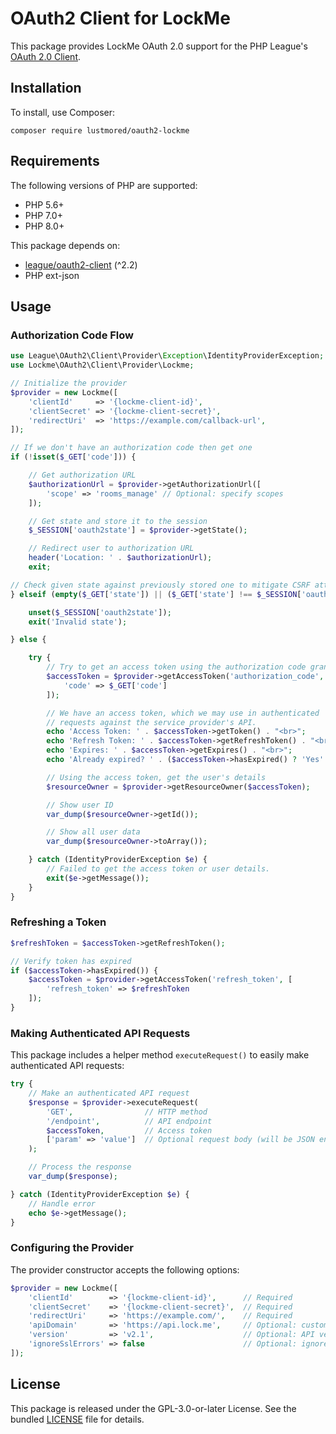 # OAuth2 Client for LockMe

This package provides LockMe OAuth 2.0 support for the PHP League's [OAuth 2.0 Client](https://github.com/thephpleague/oauth2-client).

## Installation

To install, use Composer:

```
composer require lustmored/oauth2-lockme
```

## Requirements

The following versions of PHP are supported:

* PHP 5.6+
* PHP 7.0+
* PHP 8.0+

This package depends on:
- [league/oauth2-client](https://github.com/thephpleague/oauth2-client) (^2.2)
- PHP ext-json

## Usage

### Authorization Code Flow

```php
use League\OAuth2\Client\Provider\Exception\IdentityProviderException;
use Lockme\OAuth2\Client\Provider\Lockme;

// Initialize the provider
$provider = new Lockme([
    'clientId'     => '{lockme-client-id}',
    'clientSecret' => '{lockme-client-secret}',
    'redirectUri'  => 'https://example.com/callback-url',
]);

// If we don't have an authorization code then get one
if (!isset($_GET['code'])) {

    // Get authorization URL
    $authorizationUrl = $provider->getAuthorizationUrl([
        'scope' => 'rooms_manage' // Optional: specify scopes
    ]);

    // Get state and store it to the session
    $_SESSION['oauth2state'] = $provider->getState();

    // Redirect user to authorization URL
    header('Location: ' . $authorizationUrl);
    exit;

// Check given state against previously stored one to mitigate CSRF attack
} elseif (empty($_GET['state']) || ($_GET['state'] !== $_SESSION['oauth2state'])) {

    unset($_SESSION['oauth2state']);
    exit('Invalid state');

} else {

    try {
        // Try to get an access token using the authorization code grant
        $accessToken = $provider->getAccessToken('authorization_code', [
            'code' => $_GET['code']
        ]);

        // We have an access token, which we may use in authenticated
        // requests against the service provider's API.
        echo 'Access Token: ' . $accessToken->getToken() . "<br>";
        echo 'Refresh Token: ' . $accessToken->getRefreshToken() . "<br>";
        echo 'Expires: ' . $accessToken->getExpires() . "<br>";
        echo 'Already expired? ' . ($accessToken->hasExpired() ? 'Yes' : 'No') . "<br>";

        // Using the access token, get the user's details
        $resourceOwner = $provider->getResourceOwner($accessToken);

        // Show user ID
        var_dump($resourceOwner->getId());

        // Show all user data
        var_dump($resourceOwner->toArray());

    } catch (IdentityProviderException $e) {
        // Failed to get the access token or user details.
        exit($e->getMessage());
    }
}
```

### Refreshing a Token

```php
$refreshToken = $accessToken->getRefreshToken();

// Verify token has expired
if ($accessToken->hasExpired()) {
    $accessToken = $provider->getAccessToken('refresh_token', [
        'refresh_token' => $refreshToken
    ]);
}
```

### Making Authenticated API Requests

This package includes a helper method `executeRequest()` to easily make authenticated API requests:

```php
try {
    // Make an authenticated API request
    $response = $provider->executeRequest(
        'GET',                // HTTP method
        '/endpoint',          // API endpoint
        $accessToken,         // Access token
        ['param' => 'value']  // Optional request body (will be JSON encoded)
    );

    // Process the response
    var_dump($response);

} catch (IdentityProviderException $e) {
    // Handle error
    echo $e->getMessage();
}
```

### Configuring the Provider

The provider constructor accepts the following options:

```php
$provider = new Lockme([
    'clientId'        => '{lockme-client-id}',      // Required
    'clientSecret'    => '{lockme-client-secret}',  // Required
    'redirectUri'     => 'https://example.com/',    // Required
    'apiDomain'       => 'https://api.lock.me',     // Optional: custom API domain
    'version'         => 'v2.1',                    // Optional: API version
    'ignoreSslErrors' => false                      // Optional: ignore SSL errors
]);
```

## License

This package is released under the GPL-3.0-or-later License. See the bundled [LICENSE](LICENSE) file for details.

